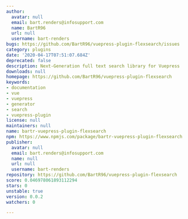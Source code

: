 ```yaml
---
author:
  avatar: null
  email: bart.renders@infosupport.com
  name: BartR96
  url: null
  username: bart-renders
bugs: https://github.com/BartR96/vuepress-plugin-flexsearch/issues
category: plugins
date: '2020-04-17T07:51:07.684Z'
deprecated: false
description: Next-Generation full text search library for Vuepress
downloads: null
homepage: https://github.com/BartR96/vuepress-plugin-flexsearch
keywords:
- documentation
- vue
- vuepress
- generator
- search
- vuepress-plugin
license: null
maintainers: null
name: bartr-vuepress-plugin-flexsearch
npm: https://www.npmjs.com/package/bartr-vuepress-plugin-flexsearch
publisher:
  avatar: null
  email: bart.renders@infosupport.com
  name: null
  url: null
  username: bart-renders
repository: https://github.com/BartR96/vuepress-plugin-flexsearch
score: 0.046978061893112294
stars: 0
unstable: true
version: 0.0.2
watchers: 0

---
```


